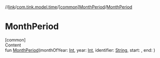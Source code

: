 //[link](../../index.md)/[com.tink.model.time](../index.md)/[[common]MonthPeriod](index.md)/[MonthPeriod](-month-period.md)



# MonthPeriod  
[common]  
Content  
fun [MonthPeriod](-month-period.md)(monthOfYear: [Int](https://kotlinlang.org/api/latest/jvm/stdlib/kotlin/-int/index.html), year: [Int](https://kotlinlang.org/api/latest/jvm/stdlib/kotlin/-int/index.html), identifier: [String](https://kotlinlang.org/api/latest/jvm/stdlib/kotlin/-string/index.html), start: <ERROR CLASS>, end: <ERROR CLASS>)  



